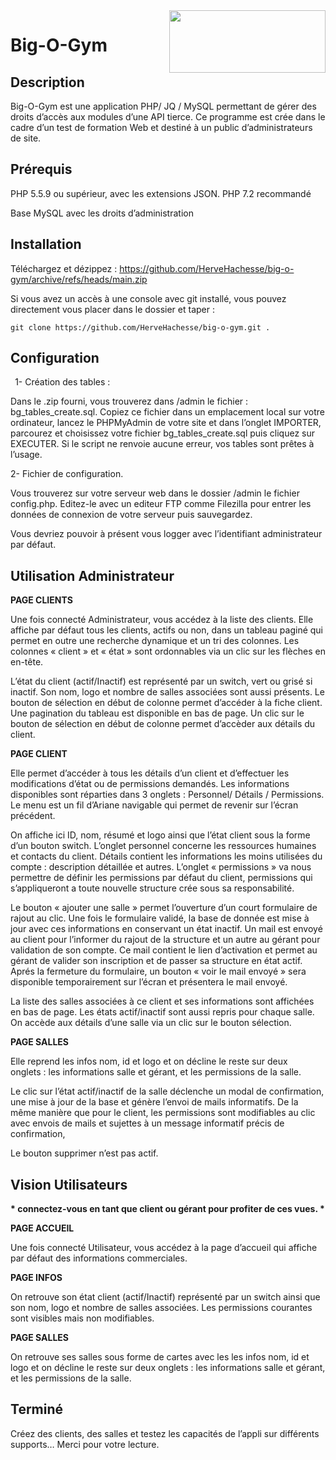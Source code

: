 <img align="right" width="250" height="100" src="https://user-images.githubusercontent.com/105589603/195117884-51c482e7-115a-40ae-81a3-52a916e20ca3.png">

# Big-O-Gym
## Description
Big-O-Gym est une application PHP/ JQ / MySQL  permettant de gérer des droits d’accès aux modules d’une API  tierce. Ce programme est crée dans le cadre d’un test de formation Web  et destiné à un public d’administrateurs de site.
## Prérequis
PHP 5.5.9 ou supérieur, avec les extensions  JSON. PHP 7.2 recommandé

Base MySQL avec les droits d’administration
## Installation
Téléchargez et dézippez : https://github.com/HerveHachesse/big-o-gym/archive/refs/heads/main.zip

Si vous avez un accès à une console avec git installé, vous pouvez directement vous placer dans le dossier et taper :

`git clone https://github.com/HerveHachesse/big-o-gym.git .`

## Configuration
` `1- Création des tables :

Dans le .zip fourni, vous trouverez dans /admin le fichier : bg\_tables\_create.sql. Copiez ce fichier dans un emplacement local sur votre ordinateur, lancez le PHPMyAdmin de votre site et dans l’onglet IMPORTER, parcourez et choisissez votre fichier  bg\_tables\_create.sql puis cliquez sur EXECUTER. Si le script ne renvoie aucune erreur, vos tables sont prêtes à l’usage.

2- Fichier de configuration.

Vous trouverez sur votre serveur web dans le dossier /admin le fichier config.php. Editez-le avec un editeur FTP comme Filezilla pour entrer les données de connexion de votre serveur puis sauvegardez.

Vous devriez pouvoir à présent vous logger avec l’identifiant administrateur par défaut.

## Utilisation  Administrateur
**PAGE CLIENTS**

Une fois connecté Administrateur, vous accédez à la liste des clients. Elle affiche par défaut tous les clients, actifs ou non, dans un tableau paginé qui permet en outre une recherche dynamique et un tri des colonnes. Les colonnes « client » et « état » sont ordonnables via un clic sur les flèches en en-tête.

L’état du client (actif/Inactif) est représenté par un switch, vert ou grisé si inactif. Son nom, logo et nombre de salles associées sont aussi présents. Le bouton de sélection en début de colonne permet d’accéder à la fiche client. Une pagination du tableau est disponible en bas de page. Un clic sur le bouton de sélection en début de colonne permet d’accèder aux détails du client.


**PAGE CLIENT**

Elle permet d’accéder à tous les détails d’un client et d’effectuer les modifications d’état ou de permissions demandés. Les informations disponibles sont réparties dans 3 onglets : Personnel/ Détails / Permissions. Le menu est un fil d’Ariane navigable qui permet de revenir sur l’écran précédent.

On affiche ici ID, nom, résumé et logo ainsi que l’état client sous la forme d’un bouton switch. L’onglet personnel concerne les ressources humaines et contacts du client. Détails contient les informations les moins utilisées du compte : description détaillée et autres. L’onglet « permissions » va nous permettre de définir les permissions par défaut du client, permissions qui s’appliqueront a toute nouvelle structure crée sous sa responsabilité.

Le bouton « ajouter une salle » permet l’ouverture d’un court formulaire de rajout au clic. Une fois le formulaire validé, la base de donnée est mise à jour avec ces informations en conservant un état inactif. Un mail est envoyé au client pour l’informer du rajout de la structure et un autre au gérant pour validation de son compte. Ce mail contient le lien d’activation et permet au gérant de valider son inscription et de passer sa structure en état actif. Aprés la fermeture du formulaire, un bouton « voir le mail envoyé » sera disponible temporairement sur l’écran et présentera le mail envoyé.

La liste des salles associées à ce client et ses informations sont affichées en bas de page. Les états actif/inactif sont aussi repris pour chaque salle. On accède aux détails d’une salle via un clic sur le bouton sélection.

**PAGE SALLES**

Elle reprend les infos nom, id et logo et on décline le reste sur deux onglets : les informations salle et gérant, et les permissions de la salle.

Le clic sur l’état actif/inactif de la salle déclenche un modal de confirmation, une mise à jour de la base et génère l’envoi de mails informatifs. De la même manière que pour le client, les permissions sont modifiables au clic avec envois de mails et sujettes à un message informatif précis de confirmation,

Le bouton supprimer n’est pas actif.


## Vision Utilisateurs
**\* connectez-vous en tant que client ou gérant pour profiter de ces vues. \***

**PAGE ACCUEIL**

Une fois connecté Utilisateur, vous accédez à la page d’accueil  qui affiche par défaut des informations commerciales.

**PAGE INFOS**

On retrouve son état client (actif/Inactif) représenté par un switch ainsi que son nom, logo et nombre de salles associées. Les permissions courantes sont visibles mais non modifiables.

**PAGE SALLES**

On retrouve ses salles sous forme de cartes avec les les infos nom, id et logo et on décline le reste sur deux onglets : les informations salle et gérant, et les permissions de la salle.

## Terminé
Créez des clients, des salles et testez les capacités de l’appli sur différents supports… Merci pour votre lecture.
